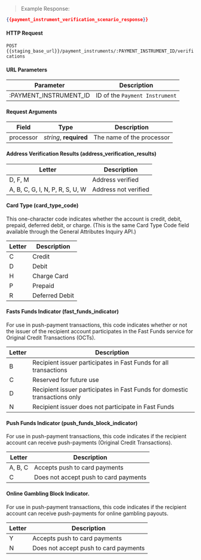 > Example Response:

```json
{{payment_instrument_verification_scenario_response}}
```

#### HTTP Request

`POST {{staging_base_url}}/payment_instruments/:PAYMENT_INSTRUMENT_ID/verifications`

#### URL Parameters

Parameter | Description
--------- | -------------------------------------------------------------------
:PAYMENT_INSTRUMENT_ID | ID of the `Payment Instrument`

#### Request Arguments

Field | Type | Description
----- | ---- | -----------
processor | *string*, **required** | The name of the processor

#### Address Verification Results (address_verification_results)
Letter | Description
------ | -------------------------------------------------------------------
D, F, M | Address verified
A, B, C, G, I, N, P, R, S, U, W | Address not verified

#### Card Type (card_type_code)

This one-character code indicates whether the account is credit, debit, prepaid, deferred debit, or charge. (This is the same Card Type Code field available through the General Attributes Inquiry API.)

Letter | Description
------ | -------------------------------------------------------------------
C | Credit  
D | Debit  
H | Charge Card    
P | Prepaid  
R | Deferred Debit  

#### Fasts Funds Indicator (fast_funds_indicator)

For use in push-payment transactions, this code indicates whether or not the issuer of the recipient account participates in the Fast Funds service for Original Credit Transactions (OCTs).

Letter | Description
------ | -------------------------------------------------------------------
B | Recipient issuer participates in Fast Funds for all transactions
C | Reserved for future use
D | Recipient issuer participates in Fast Funds for domestic transactions only
N | Recipient issuer does not participate in Fast Funds

#### Push Funds Indicator (push_funds_block_indicator)

For use in push-payment transactions, this code indicates if the recipient account can receive push-payments (Original Credit Transactions).  

Letter | Description
------ | -------------------------------------------------------------------
A, B, C | Accepts push to card payments
C | Does not accept push to card payments

#### Online Gambling Block Indicator.

For use in push-payment transactions, this code indicates if the recipient account can receive push-payments for online gambling payouts.

Letter | Description
------ | -------------------------------------------------------------------
Y | Accepts push to card payments
N | Does not accept push to card payments
